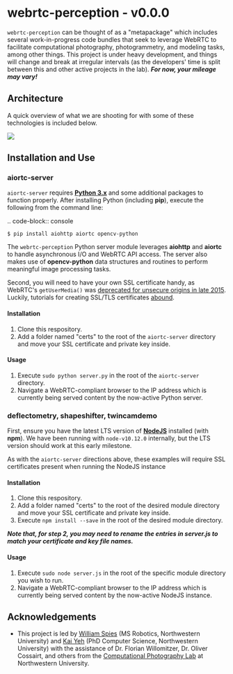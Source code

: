 # webrtc-perception - v0.0.0

`webrtc-perception` can be thought of as a "metapackage" which includes several work-in-progress code bundles that seek to leverage WebRTC to facilitate computational photography, photogrammetry, and modeling tasks, among other things. This project is under heavy development, and things will change and break at irregular intervals (as the developers' time is split between this and other active projects in the lab). ***For now, your mileage may vary!***

## Architecture

A quick overview of what we are shooting for with some of these technologies is included below.

![](https://github.com/spieswl/webrtc-perception/blob/master/docs/webrtc-perception_block_diagram.png)

## Installation and Use

### aiortc-server

`aiortc-server` requires **[Python 3.x](https://www.python.org/downloads/)** and some additional packages to function properly. After installing Python (including **pip**), execute the following from the command line:

.. code-block:: console

    $ pip install aiohttp aiortc opencv-python

The `webrtc-perception` Python server module leverages **aiohttp** and **aiortc** to handle asynchronous I/O and WebRTC API access. The server also makes use of **opencv-python** data structures and routines to perform meaningful image processing tasks.

Second, you will need to have your own SSL certificate handy, as WebRTC's `getUserMedia()` was [deprecated for unsecure origins in late 2015](https://sites.google.com/a/chromium.org/dev/Home/chromium-security/deprecating-powerful-features-on-insecure-origins). Luckily, tutorials for creating SSL/TLS certificates [abound](https://stackoverflow.com/questions/10175812/how-to-create-a-self-signed-certificate-with-openssl).

#### Installation

1. Clone this respository.
2. Add a folder named "certs" to the root of the `aiortc-server` directory and move your SSL certificate and private key inside.

#### Usage

1. Execute `sudo python server.py` in the root of the `aiortc-server` directory.
2. Navigate a WebRTC-compliant browser to the IP address which is currently being served content by the now-active Python server.

### deflectometry, shapeshifter, twincamdemo

First, ensure you have the latest LTS version of **[NodeJS](https://nodejs.org/en/download/)** installed (with **npm**). We have been running with `node-v10.12.0` internally, but the LTS version should work at this early milestone.

As with the `aiortc-server` directions above, these examples will require SSL certificates present when running the NodeJS instance

#### Installation

1. Clone this respository.
2. Add a folder named "certs" to the root of the desired module directory and move your SSL certificate and private key inside.
3. Execute `npm install --save` in the root of the desired module directory.

***Note that, for step 2, you may need to rename the entries in server.js to match your certificate and key file names.***

#### Usage

1. Execute `sudo node server.js` in the root of the specific module directory you wish to run.
2. Navigate a WebRTC-compliant browser to the IP address which is currently being served content by the now-active NodeJS instance.

## Acknowledgements

* This project is led by [William Spies](https://spieswl.github.io/) (MS Robotics, Northwestern University) and [Kai Yeh](https://github.com/kaiyeh0913) (PhD Computer Science, Northwestern University) with the assistance of Dr. Florian Willomitzer, Dr. Oliver Cossairt, and others from the [Computational Photography Lab](http://compphotolab.northwestern.edu/) at Northwestern University.
